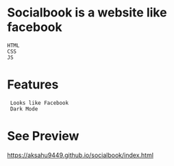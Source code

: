 # Socialbook is a website like facebook
    HTML
    CSS
    JS

# Features
     Looks like Facebook
     Dark Mode 
  
# See Preview
   https://aksahu9449.github.io/socialbook/index.html
